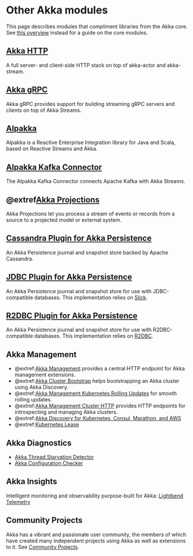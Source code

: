 # Other Akka modules

This page describes modules that compliment libraries from the Akka core.  See [this overview](https://doc.akka.io/docs/akka/current/typed/guide/modules.html) instead for a guide on the core modules.

## [Akka HTTP](https://doc.akka.io/docs/akka-http/current/)

A full server- and client-side HTTP stack on top of akka-actor and akka-stream.

## [Akka gRPC](https://doc.akka.io/docs/akka-grpc/current/)

Akka gRPC provides support for building streaming gRPC servers and clients on top of Akka Streams.

## [Alpakka](https://doc.akka.io/docs/alpakka/current/)

Alpakka is a Reactive Enterprise Integration library for Java and Scala, based on Reactive Streams and Akka.

## [Alpakka Kafka Connector](https://doc.akka.io/docs/alpakka-kafka/current/)

The Alpakka Kafka Connector connects Apache Kafka with Akka Streams.


## @extref[Akka Projections](akka-projection:)

Akka Projections let you process a stream of events or records from a source to a projected model or external system.


## [Cassandra Plugin for Akka Persistence](https://doc.akka.io/docs/akka-persistence-cassandra/current/)

An Akka Persistence journal and snapshot store backed by Apache Cassandra.


## [JDBC Plugin for Akka Persistence](https://doc.akka.io/docs/akka-persistence-jdbc/current/)

An Akka Persistence journal and snapshot store for use with JDBC-compatible databases. This implementation relies on [Slick](https://scala-slick.org/).

## [R2DBC Plugin for Akka Persistence](https://doc.akka.io/docs/akka-persistence-r2dbc/current/)

An Akka Persistence journal and snapshot store for use with R2DBC-compatible databases. This implementation relies on [R2DBC](https://r2dbc.io/).

## Akka Management

* @extref:[Akka Management](akka-management:) provides a central HTTP endpoint for Akka management extensions.
* @extref:[Akka Cluster Bootstrap](akka-management:bootstrap/) helps bootstrapping an Akka cluster using Akka Discovery.
* @extref:[Akka Management Kubernetes Rolling Updates](akka-management:rolling-updates.html) for smooth rolling updates.
* @extref:[Akka Management Cluster HTTP](akka-management:cluster-http-management.html) provides HTTP endpoints for introspecting and managing Akka clusters.
* @extref:[Akka Discovery for Kubernetes, Consul, Marathon, and AWS](akka-management:discovery/)
* @extref:[Kubernetes Lease](akka-management:kubernetes-lease.html)

## Akka Diagnostics

* [Akka Thread Starvation Detector](https://doc.akka.io/docs/akka-diagnostics/current/starvation-detector.html)
* [Akka Configuration Checker](https://doc.akka.io/docs/akka-diagnostics/current/config-checker.html)

## Akka Insights

Intelligent monitoring and observability purpose-built for Akka: [Lightbend Telemetry](https://developer.lightbend.com/docs/telemetry/current/home.html)

## Community Projects

Akka has a vibrant and passionate user community, the members of which have created many independent projects using Akka as well as extensions to it. See [Community Projects](https://akka.io/community/).

